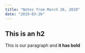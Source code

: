 ```yaml
---
title: "Notes from March 26, 2019"
date: "2019-03-26"
---
```


## This is an h2

This is our paragraph and **it has bold**